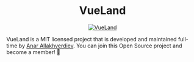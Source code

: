 
<h1 align="center">VueLand</h1>
<p align="center">
   <a href=""><img src="https://i.ibb.co/G27yqtF/vueland-2.png" alt="VueLand"></a>
</p>

VueLand is a MIT licensed project that is developed and maintained full-time by [Anar Allakhverdiev](https://github.com/wiseadme). 
You can join this Open Source project and become a member! 🎉
